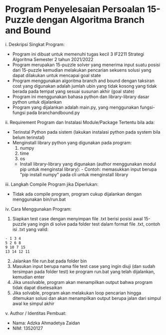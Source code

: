 # Program Penyelesaian Persoalan 15-Puzzle dengan Algoritma Branch and Bound

i. Deskripsi Singkat Program:
- Program ini dibuat untuk memenuhi tugas kecil 3 IF2211 Strategi Algoritma Semester 2 tahun 2021/2022
- Program merupakan 15-puzzle solver yang menerima input suatu posisi dari 15-puzzle kemudian melakukan pencarian sekuens solusi yang dapat dilakukan untuk mencapai goal state
- Program menggunakan algoritma branch and bound dengan taksiran cost yang digunakan adalah jumlah ubin yang tidak kosong yang tidak berada pada tempat yang sesuai susunan akhir (goal state)
- Program ini menggunakan bahasa python dan library-library dasar python untuk dijalankan
- Program yang dijalankan adalah main.py, yang menggunakan fungsi-fungsi pada branchandbound.py

ii. Requirement Program dan Instalasi Module/Package Tertentu bila ada:
- Terinstal Python pada sistem (lakukan instalasi python pada system bila belum terinstal)
- Menginstall library python yang digunakan pada program:
    1. numpy
    2. time
    3. os
  * Install library-library yang digunakan (author menggunakan modul pip untuk menginstal library):
			- Contoh: memasukkan input berupa "pip install numpy" pada cli untuk menginstall library
			
iii. Langkah Compile Program jika Diperlukan:
- Tidak ada compile program, program cukup dijalankan dengan menggunakan bin/run.bat

iv. Cara Menggunakan Program:
1. Siapkan test case dengan menyimpan file .txt berisi posisi awal 15-puzzle yang ingin di solve pada folder test dalam format file .txt, contoh isi .txt yang valid:
```
- 1 3 4
5 2 6 8
9 10 7 15
13 14 12 11
```
2. Jalankan file run.bat pada folder bin
3. Masukan input berupa nama file test case yang ingin diuji (dan sudah tersimpan pada folder test) ke program run.bat yang telah dijalankan, kemudian enter
4. Jika unsolvable, program akan menampilkan output bahwa program tidak dapat diselesaikan
5. Jika solvable, program akan melakukan loop pencarian hingga ditemukan solusi dan akan menampilkan output berupa jalan dari simpul awal ke simpul akhir

v. Author / Identitas Pembuat:
- Nama: Adzka Ahmadetya Zaidan
- NIM: 13520127